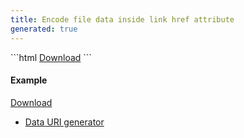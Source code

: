 ```yaml
---
title: Encode file data inside link href attribute
generated: true
---
```


<div markdown="1" class="ans">
```html
<a href="data:text/plain;charset=utf-8;base64,TUFTQmljdWRv"
    download="masbicudo.txt">Download</a>
```
</div>

#### Example

<a href="data:text/plain;charset=utf-8;base64,TUFTQmljdWRv"
    download="masbicudo.txt">Download</a>

- [Data URI generator](en-US/html/data-uri-generator.md)
